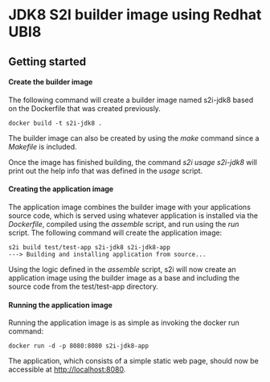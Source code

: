 
# JDK8 S2I builder image using Redhat UBI8

## Getting started  

#### Create the builder image
The following command will create a builder image named s2i-jdk8 based on the Dockerfile that was created previously.
```
docker build -t s2i-jdk8 .
```
The builder image can also be created by using the *make* command since a *Makefile* is included.

Once the image has finished building, the command *s2i usage s2i-jdk8* will print out the help info that was defined in the *usage* script.

#### Creating the application image
The application image combines the builder image with your applications source code, which is served using whatever application is installed via the *Dockerfile*, compiled using the *assemble* script, and run using the *run* script.
The following command will create the application image:
```
s2i build test/test-app s2i-jdk8 s2i-jdk8-app
---> Building and installing application from source...
```
Using the logic defined in the *assemble* script, s2i will now create an application image using the builder image as a base and including the source code from the test/test-app directory. 

#### Running the application image
Running the application image is as simple as invoking the docker run command:
```
docker run -d -p 8080:8080 s2i-jdk8-app
```
The application, which consists of a simple static web page, should now be accessible at  [http://localhost:8080](http://localhost:8080).

